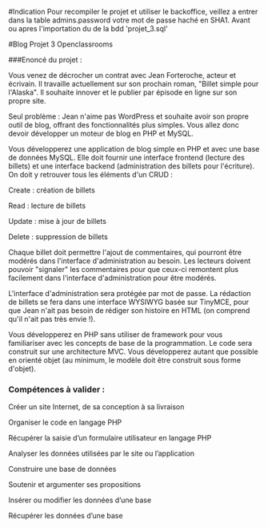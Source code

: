#Indication
Pour recompiler le projet et utiliser le backoffice, veillez a entrer dans la table admins.password votre mot de passe haché en SHA1.
Avant ou apres l'importation du de la bdd 'projet_3.sql'

#Blog Projet 3 Openclassrooms

###Enoncé du projet :

 Vous venez de décrocher un contrat avec Jean Forteroche, acteur et écrivain. Il travaille actuellement sur son prochain roman, "Billet simple pour l'Alaska". Il souhaite innover et le publier par épisode en ligne sur son propre site.

Seul problème : Jean n'aime pas WordPress et souhaite avoir son propre outil de blog, offrant des fonctionnalités plus simples. Vous allez donc devoir développer un moteur de blog en PHP et MySQL.

Vous développerez une application de blog simple en PHP et avec une base de données MySQL. Elle doit fournir une interface frontend (lecture des billets) et une interface backend (administration des billets pour l'écriture). On doit y retrouver tous les éléments d'un CRUD :

Create : création de billets

Read : lecture de billets

Update : mise à jour de billets

Delete : suppression de billets

Chaque billet doit permettre l'ajout de commentaires, qui pourront être modérés dans l'interface d'administration au besoin.
Les lecteurs doivent pouvoir "signaler" les commentaires pour que ceux-ci remontent plus facilement dans l'interface d'administration pour être modérés.

L'interface d'administration sera protégée par mot de passe. La rédaction de billets se fera dans une interface WYSIWYG basée sur TinyMCE, pour que Jean n'ait pas besoin de rédiger son histoire en HTML (on comprend qu'il n'ait pas très envie !).

Vous développerez en PHP sans utiliser de framework pour vous familiariser avec les concepts de base de la programmation. Le code sera construit sur une architecture MVC. Vous développerez autant que possible en orienté objet (au minimum, le modèle doit être construit sous forme d'objet).

### Compétences à valider :

Créer un site Internet, de sa conception à sa livraison

Organiser le code en langage PHP

Récupérer la saisie d’un formulaire utilisateur en langage PHP

Analyser les données utilisées par le site ou l’application

Construire une base de données

Soutenir et argumenter ses propositions

Insérer ou modifier les données d’une base

Récupérer les données d’une base